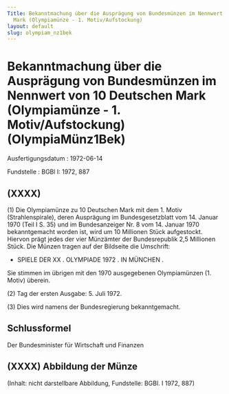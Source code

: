 ```yaml
---
Title: Bekanntmachung über die Ausprägung von Bundesmünzen im Nennwert von 10 Deutschen
  Mark (Olympiamünze - 1. Motiv/Aufstockung)
layout: default
slug: olympiam_nz1bek
---
```


# Bekanntmachung über die Ausprägung von Bundesmünzen im Nennwert von 10 Deutschen Mark (Olympiamünze - 1. Motiv/Aufstockung) (OlympiaMünz1Bek)

Ausfertigungsdatum
:   1972-06-14

Fundstelle
:   BGBl I: 1972, 887



## (XXXX)

(1) Die Olympiamünze zu 10 Deutschen Mark mit dem 1. Motiv
(Strahlenspirale), deren Ausprägung im Bundesgesetzblatt vom 14.
Januar 1970 (Teil I S. 35) und im Bundesanzeiger Nr. 8 vom 14. Januar
1970 bekanntgemacht worden ist, wird um 10 Millionen Stück
aufgestockt. Hiervon prägt jedes der vier Münzämter der Bundesrepublik
2,5 Millionen Stück. Die Münzen tragen auf der Bildseite die
Umschrift:

*   SPIELE DER XX
    . OLYMPIADE 1972 . IN MÜNCHEN .



Sie stimmen im übrigen mit den 1970 ausgegebenen Olympiamünzen (1.
Motiv) überein.

(2) Tag der ersten Ausgabe: 5. Juli 1972.

(3) Dies wird namens der Bundesregierung bekanntgemacht.


## Schlussformel

Der Bundesminister für Wirtschaft und Finanzen


## (XXXX) Abbildung der Münze

(Inhalt: nicht darstellbare Abbildung,
Fundstelle: BGBl. I 1972, 887)


